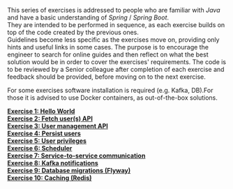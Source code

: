 This series of exercises is addressed to people who are familiar with _Java_ and have a basic understanding of _Spring_ / _Spring Boot_.   
They are intended to be performed in sequence, as each exercise builds on top of the code created by the previous ones.  
Guidelines become less specific as the exercises move on, providing only hints and useful links in some cases. The purpose is to encourage the engineer to search for online guides and then reflect on what the best solution would be in order to cover the exercises' requirements. 
The code is to be reviewed by a Senior colleague after completion of each exercise and feedback should be provided, before moving on to the next exercise. 

For some exercises software installation is required (e.g. Kafka, DB).For those it is advised to use Docker containers, as out-of-the-box solutions.


[**Exercise 1: Hello World**](Exercise%201.md)   
[**Exercise 2: Fetch user(s) API**](Exercise%202.md)   
[**Exercise 3: User management API**](Exercise%203.md)   
[**Exercise 4: Persist users**](Exercise%204.md)   
[**Exercise 5: User privileges**](Exercise%205.md)   
[**Exercise 6: Scheduler**](Exercise%206.md)   
[**Exercise 7: Service-to-service communication**](Exercise%207.md)   
[**Exercise 8: Kafka notifications**](Exercise%208.md)   
[**Exercise 9: Database migrations (Flyway)**](Exercise%209.md)   
[**Exercise 10: Caching (Redis)**](Exercise%2010.md)   
